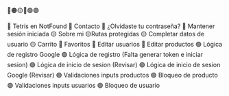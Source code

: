 🔴🟠🟡🔵🟢🟣

🔴 Tetris en NotFound
🔴 Contacto
🔴 ¿Olvidaste tu contraseña?
🔴 Mantener sesión iniciada
🟡 Sobre mi
🟡Rutas protegidas
🟡 Completar datos de usuario
🟡 Carrito
🔵 Favoritos
🔵 Editar usuarios
🔵 Editar productos
🟢 Lógica de registro Google
🟢 Lógica de registro (Falta generar token e iniciar sesion)
🟢 Lógica de inicio de sesion (Revisar)
🟢 Lógica de inicio de sesion Google (Revisar)
🟢 Validaciones inputs productos
🟢 Bloqueo de producto
🟢 Validaciones inputs usuarios
🟢 Bloqueo de usuario